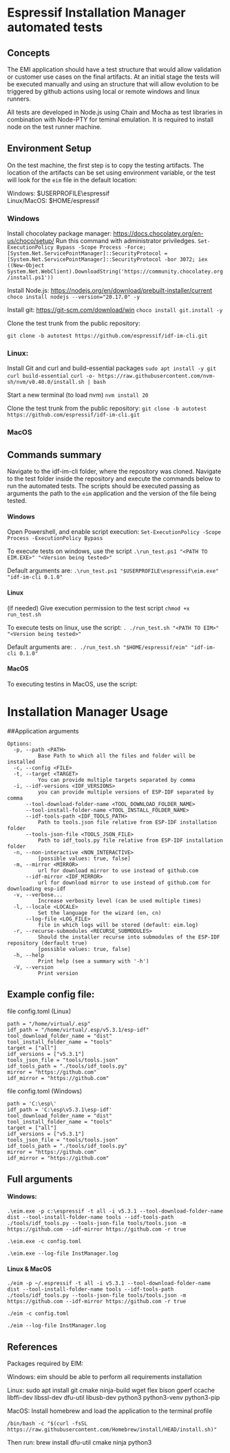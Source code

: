 # Espressif Installation Manager automated tests

## Concepts

The EMI application should have a test structure that would allow validation or customer use cases on the final artifacts. At an initial stage
the tests will be executed manually and using an structure that will allow evolution to be triggered by github actions using local or remote windows and linux runners.

All tests are developed in Node.js using Chain and Mocha as test libraries in combination with Node-PTY for teminal emulation. It is required to install node on the test runner machine.


## Environment Setup

On the test machine, the first step is to copy the testing artifacts. The location of the artifacts can be set using environment variable, or the test will look for the `eim` file in the default location:

Windows: $USERPROFILE\espressif\
Linux/MacOS: $HOME/espressif

### Windows

Install chocolatey package manager:
https://docs.chocolatey.org/en-us/choco/setup/
Run this command with administrator priviledges.
`Set-ExecutionPolicy Bypass -Scope Process -Force; [System.Net.ServicePointManager]::SecurityProtocol = [System.Net.ServicePointManager]::SecurityProtocol -bor 3072; iex ((New-Object System.Net.WebClient).DownloadString('https://community.chocolatey.org/install.ps1'))`


Install Node.js:
https://nodejs.org/en/download/prebuilt-installer/current
`choco install nodejs --version="20.17.0" -y`


Install git:
https://git-scm.com/download/win
`choco install git.install -y`

Clone the test trunk from the public repository:

`git clone -b autotest https://github.com/espressif/idf-im-cli.git`

### Linux:

Install Git and curl and build-essential packages
`sudo apt install -y git curl build-essential`
`curl -o- https://raw.githubusercontent.com/nvm-sh/nvm/v0.40.0/install.sh | bash`

Start a new terminal (to load nvm)
`nvm install 20`

Clone the test trunk from the public repository:
`git clone -b autotest https://github.com/espressif/idf-im-cli.git`


### MacOS




## Commands summary

Navigate to the idf-im-cli folder, where the repository was cloned.
Navigate to the test folder inside the repository and execute the commands below to run the automated tests. 
The scripts should be executed passing as arguments the path to the `eim` application and the version of the file being tested.

#### Windows

Open Powershell, and enable script execution:
`Set-ExecutionPolicy -Scope Process -ExecutionPolicy Bypass`

To execute tests on windows, use the script
`.\run_test.ps1 "<PATH TO EIM.EXE>" "<Version being tested>"`

Default arguments are:
`.\run_test.ps1 "$USERPROFILE\espressif\eim.exe" "idf-im-cli 0.1.0"`

#### Linux

(if needed) Give execution permission to the test script
`chmod +x run_test.sh`

To execute tests on linux, use the script:
`. ./run_test.sh "<PATH TO EIM>" "<Version being tested>"`

Default arguments are:
`. ./run_test.sh "$HOME/espressif/eim" "idf-im-cli 0.1.0"`


#### MacOS

To executing testins in MacOS, use the script:

<TODO>



# Installation Manager Usage

##Application arguments
```
Options:
  -p, --path <PATH>
          Base Path to which all the files and folder will be installed
  -c, --config <FILE>
  -t, --target <TARGET>
          You can provide multiple targets separated by comma
  -i, --idf-versions <IDF_VERSIONS>
          you can provide multiple versions of ESP-IDF separated by comma
      --tool-download-folder-name <TOOL_DOWNLOAD_FOLDER_NAME>
      --tool-install-folder-name <TOOL_INSTALL_FOLDER_NAME>
      --idf-tools-path <IDF_TOOLS_PATH>
          Path to tools.json file relative from ESP-IDF installation folder
      --tools-json-file <TOOLS_JSON_FILE>
          Path to idf_tools.py file relative from ESP-IDF installation folder
  -n, --non-interactive <NON_INTERACTIVE>
          [possible values: true, false]
  -m, --mirror <MIRROR>
          url for download mirror to use instead of github.com
      --idf-mirror <IDF_MIRROR>
          url for download mirror to use instead of github.com for downloading esp-idf
  -v, --verbose...
          Increase verbosity level (can be used multiple times)
  -l, --locale <LOCALE>
          Set the language for the wizard (en, cn)
      --log-file <LOG_FILE>
          file in which logs will be stored (default: eim.log)
  -r, --recurse-submodules <RECURSE_SUBMODULES>
          Should the installer recurse into submodules of the ESP-IDF repository (derfault true) 
          [possible values: true, false]
  -h, --help
          Print help (see a summary with '-h')
  -V, --version
          Print version
```

## Example config file:

file config.toml (Linux)
```
path = "/home/virtual/.esp"
idf_path = "/home/virtual/.esp/v5.3.1/esp-idf"
tool_download_folder_name = "dist"
tool_install_folder_name = "tools"
target = ["all"]
idf_versions = ["v5.3.1"]
tools_json_file = "tools/tools.json"
idf_tools_path = "./tools/idf_tools.py"
mirror = "https://github.com"
idf_mirror = "https://github.com"
```

file config.toml (Windows)
```
path = 'C:\esp\'
idf_path = 'C:\esp\v5.3.1\esp-idf'
tool_download_folder_name = "dist"
tool_install_folder_name = "tools"
target = ["all"]
idf_versions = ["v5.3.1"]
tools_json_file = "tools/tools.json"
idf_tools_path = "./tools/idf_tools.py"
mirror = "https://github.com"
idf_mirror = "https://github.com"
```

## Full arguments

#### Windows:
`.\eim.exe -p c:\espressif -t all -i v5.3.1 --tool-download-folder-name dist --tool-install-folder-name tools --idf-tools-path ./tools/idf_tools.py --tools-json-file tools/tools.json -m https://github.com --idf-mirror https://github.com -r true`

`.\eim.exe -c config.toml`

`.\eim.exe --log-file InstManager.log`


#### Linux & MacOS

`./eim -p ~/.espressif -t all -i v5.3.1 --tool-download-folder-name dist --tool-install-folder-name tools --idf-tools-path ./tools/idf_tools.py --tools-json-file tools/tools.json -m https://github.com --idf-mirror https://github.com -r true`

`./eim -c config.toml`

`./eim --log-file InstManager.log`


## References

Packages required by EIM:

Windows: eim should be able to perform all requirements installation

Linux: sudo apt install git cmake ninja-build wget flex bison gperf ccache libffi-dev libssl-dev dfu-util libusb-dev python3 python3-venv python3-pip

MacOS:
Install homebrew and load the application to the terminal profile

`/bin/bash -c "$(curl -fsSL https://raw.githubusercontent.com/Homebrew/install/HEAD/install.sh)"`

Then run: brew install dfu-util cmake ninja python3

